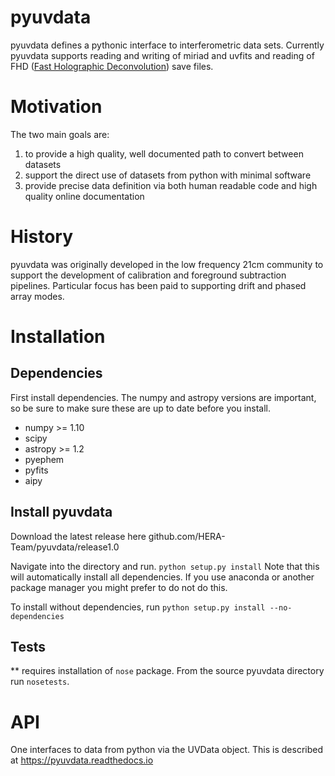 # pyuvdata
pyuvdata defines a pythonic interface to interferometric data sets. Currently pyuvdata supports reading and writing of miriad and uvfits and reading of FHD ([Fast Holographic Deconvolution](https://github.com/EoRImaging/FHD)) save files.   


# Motivation
The two main goals are:

1. to provide a high quality, well documented path to convert between datasets
2. support the direct use of datasets from python with minimal software
3. provide precise data definition via both human readable code and high quality online documentation

# History
pyuvdata was originally developed in the low frequency 21cm community to support the development of calibration and foreground subtraction pipelines. Particular focus has been paid to supporting drift and phased array modes.




# Installation
## Dependencies
First install dependencies. The numpy and astropy versions are important, so be sure to make sure these are up to date before you install.
* numpy >= 1.10
* scipy
* astropy >= 1.2
* pyephem
* pyfits
* aipy

## Install pyuvdata
Download the latest release here github.com/HERA-Team/pyuvdata/release1.0

Navigate into the directory and run.
`python setup.py install` Note that this will automatically install all dependencies.  If you use anaconda or another package manager you might prefer to do not do this.

To install without dependencies, run
`python setup.py install --no-dependencies`

## Tests
** requires installation of `nose` package.
From the source pyuvdata directory run `nosetests`. 


# API
One interfaces to data from python via the UVData object. This is described at https://pyuvdata.readthedocs.io
